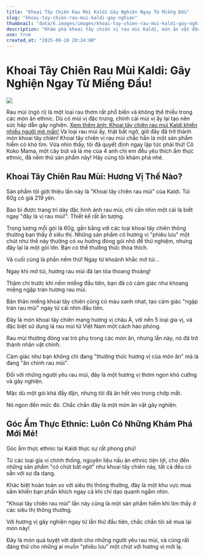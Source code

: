 ```yaml
---
title: "Khoai Tây Chiên Rau Mùi Kaldi Gây Nghiện Ngay Từ Miếng Đầu"
slug: "khoai-tay-chien-rau-mui-kaldi-gay-nghien"
thumbnail: "data/6.images/images/khoai-tay-chien-rau-mui-kaldi-gay-nghien.webp"
description: "Khám phá khoai tây chiên vị rau mùi Kaldi, món ăn vặt độc đáo và gây nghiện. Bài viết đánh giá hương vị, kết cấu và giới thiệu không gian ẩm thực đa dạng tại Kaldi."
use: true
created_at: "2025-09-10 20:24:00"
---
```


# Khoai Tây Chiên Rau Mùi Kaldi: Gây Nghiện Ngay Từ Miếng Đầu!

![](/images/20250910-00091562-thankyu-000-1-view.webp)

Rau mùi (ngò rí) là một loại rau thơm rất phổ biến và không thể thiếu trong các món ăn ethnic. Dù có mùi vị đặc trưng, chính cái mùi vị ấy lại tạo nên sức hấp dẫn gây nghiện.
[Xem thêm ảnh: Khoai tây chiên rau mùi Kaldi khiến nhiều người mê mẩn!](https://39mag.benesse.ne.jp/lifestyle/content/gallery/?id=213004&utm_source=headlines.yahoo&utm_medium=referral&utm_campaign=yahoo_photo_link)
Và loại rau mùi ấy, thật bất ngờ, giờ đây đã trở thành món khoai tây chiên! Khoai tây chiên vị rau mùi chắc hẳn là một sản phẩm hiếm có khó tìm. Vừa nhìn thấy, tôi đã quyết định ngay lập tức phải thử! Cô Koko Mama, một cây bút và là mẹ của 4 anh chị em đều yêu thích ẩm thực ethnic, đã nếm thử sản phẩm này! Hãy cùng tôi khám phá nhé.

## Khoai Tây Chiên Rau Mùi: Hương Vị Thế Nào?

Sản phẩm tôi giới thiệu lần này là "Khoai tây chiên rau mùi" của Kaldi. Túi 60g có giá 219 yên.

Bao bì được trang trí dày đặc hình ảnh rau mùi, chỉ cần nhìn một cái là biết ngay "đây là vị rau mùi!". Thiết kế rất ấn tượng.

Trọng lượng mỗi gói là 60g, gần bằng với các loại khoai tây chiên thông thường bạn thấy ở siêu thị. Những sản phẩm có hương vị "phiêu lưu" một chút như thế này thường có xu hướng đóng gói nhỏ để thử nghiệm, nhưng đây lại là một gói lớn. Bạn có thể thưởng thức thỏa thích.

Và cuối cùng là phần nếm thử! Ngay từ khoảnh khắc mở túi...

Ngay khi mở túi, hương rau mùi đã lan tỏa thoang thoảng!

Thậm chí trước khi nếm miếng đầu tiên, bạn đã có cảm giác như khoang miệng ngập tràn hương rau mùi.

Bản thân miếng khoai tây chiên cũng có màu xanh nhạt, tạo cảm giác "ngập tràn rau mùi" ngay từ cái nhìn đầu tiên.

Đây là món khoai tây chiên mang hương vị châu Á, với nền 5 loại gia vị, và đặc biệt sử dụng lá rau mùi từ Việt Nam một cách hào phóng.

Rau mùi thường đóng vai trò phụ trong các món ăn, nhưng lần này, nó đã trở thành nhân vật chính.

Cảm giác như bạn không chỉ đang "thưởng thức hương vị của món ăn" mà là đang "ăn chính rau mùi".

Đối với những người yêu rau mùi, đây là một hương vị thơm ngon khó cưỡng và gây nghiện.

Mặc dù một gói khá đầy đặn, nhưng tôi đã ăn hết vèo trong chớp mắt.

Nó ngon đến mức đó. Chắc chắn đây là một món ăn vặt gây nghiện.

## Góc Ẩm Thực Ethnic: Luôn Có Những Khám Phá Mới Mẻ!

Góc ẩm thực ethnic tại Kaldi thực sự rất phong phú!

Từ các loại gia vị chính thống, nguyên liệu nấu ăn ethnic tiện lợi, cho đến những sản phẩm "có chút bất ngờ" như khoai tây chiên này, tất cả đều có sẵn với sự đa dạng.

Khác biệt hoàn toàn so với siêu thị thông thường, đây là một khu vực mua sắm khiến bạn phấn khích ngay cả khi chỉ dạo quanh ngắm nhìn.

"Khoai tây chiên rau mùi" lần này cũng là một sản phẩm hiếm khi tìm thấy ở các siêu thị thông thường.

Với hương vị gây nghiện ngay từ lần thử đầu tiên, chắc chắn tôi sẽ mua lại món này!

Đây là món quà tuyệt vời dành cho những người yêu rau mùi, và cũng rất đáng thử cho những ai muốn "phiêu lưu" một chút với hương vị mới lạ.